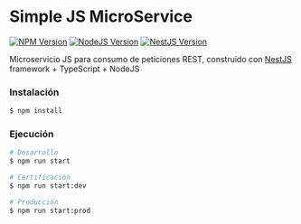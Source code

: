 # Simple JS MicroService
<a href="https://www.npmjs.com/~nestjscore"><img src="https://img.shields.io/npm/v/@nestjs/core.svg" alt="NPM Version" /></a>
<a href="https://github.com/nodejs/node"><img src="https://img.shields.io/badge/nodejs-v10.15.1-green.svg" alt="NodeJS Version" /></a>
<a href="https://github.com/nestjs/nest"><img src="https://img.shields.io/badge/nestjs-v5.4.0-red.svg" alt="NestJS Version" /></a>

Microservicio JS para consumo de peticiones REST, construido con [NestJS](https://github.com/nestjs/nest) framework + TypeScript + NodeJS


### Instalación

```bash
$ npm install
```

### Ejecución

```bash
# Desarrollo
$ npm run start

# Certificación
$ npm run start:dev

# Producción
$ npm run start:prod
```
